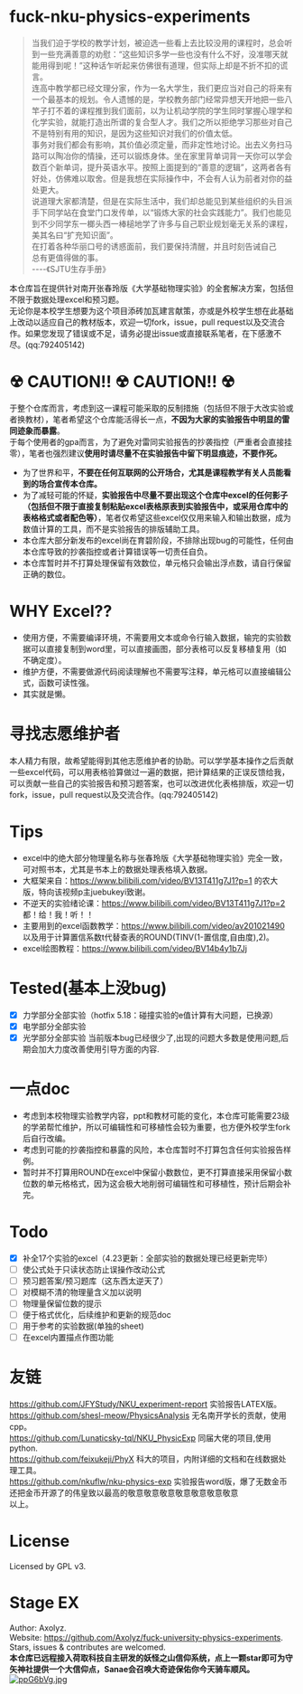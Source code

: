 # fuck-nku-physics-experiments

> 当我们迫于学校的教学计划，被迫选一些看上去比较没用的课程时，总会听到一些充满善意的劝慰：“这些知识多学一些也没有什么不好，没准哪天就能用得到呢！”这种话乍听起来仿佛很有道理，但实际上却是不折不扣的谎言。  
> 连高中教学都已经文理分家，作为一名大学生，我们更应当对自己的将来有一个最基本的规划。令人遗憾的是，学校教务部门经常异想天开地把一些八竿子打不着的课程推到我们面前，以为让机动学院的学生同时掌握心理学和化学实验，就能打造出所谓的复合型人才。我们之所以拒绝学习那些对自己不是特别有用的知识，是因为这些知识对我们的价值太低。  
> 事务对我们都会有影响，其价值必须定量，而非定性地讨论。出去义务扫马路可以陶冶你的情操，还可以锻炼身体。坐在家里背单词背一天你可以学会数百个新单词，提升英语水平。按照上面提到的“善意的逻辑”，这两者各有好处，仿佛难以取舍。但是我想在实际操作中，不会有人认为前者对你的益处更大。  
> 说道理大家都清楚，但是在实际生活中，我们却总能见到某些组织的头目派手下同学站在食堂门口发传单，以“锻炼大家的社会实践能力”。我们也能见到不少同学东一榔头西一棒槌地学了许多与自己职业规划毫无关系的课程，美其名曰“扩充知识面”。  
> 在打着各种华丽口号的诱惑面前，我们要保持清醒，并且时刻告诫自己  
> 总有更值得做的事。  
> ----《SJTU生存手册》  

本仓库旨在提供针对南开张春玲版《大学基础物理实验》的全套解决方案，包括但不限于数据处理excel和预习题。  
无论你是本校学生想要为这个项目添砖加瓦建言献策，亦或是外校学生想在此基础上改动以适应自己的教材版本，欢迎一切fork，issue，pull request以及交流合作。如果您发现了错误或不足，请务必提出issue或直接联系笔者，在下感激不尽。(qq:792405142) 

# ☢ CAUTION!! ☢ CAUTION!! ☢
于整个仓库而言，考虑到这一课程可能采取的反制措施（包括但不限于大改实验或者换教材），笔者希望这个仓库能活得长一点，**不因为大家的实验报告中明显的雷同迹象而暴露**。  
于每个使用者的gpa而言，为了避免对雷同实验报告的抄袭指控（严重者会直接挂零），笔者也强烈建议**使用时请尽量不在实验报告中留下明显痕迹，不要作死。**  
- 为了世界和平，**不要在任何互联网的公开场合，尤其是课程教学有关人员能看到的场合宣传本仓库。**   
- 为了减轻可能的怀疑，**实验报告中尽量不要出现这个仓库中excel的任何影子（包括但不限于直接复制粘贴excel表格原表到实验报告中，或采用仓库中的表格格式或者配色等）**，笔者仅希望这些excel仅仅用来输入和输出数据，成为数值计算的工具，而不是实验报告的排版辅助工具。
- 本仓库大部分新发布的excel尚在育碧阶段，不排除出现bug的可能性，任何由本仓库导致的抄袭指控或者计算错误等一切责任自负。
- 本仓库暂时并不打算处理保留有效数位，单元格只会输出浮点数，请自行保留正确的数位。

# WHY Excel??
- 使用方便，不需要编译环境，不需要用文本或命令行输入数据，输完的实验数据可以直接复制到word里，可以直接画图，部分表格可以反复移植复用（如不确定度）。
- 维护方便，不需要做源代码阅读理解也不需要写注释，单元格可以直接编辑公式，函数可读性强。
- 其实就是懒。

# 寻找志愿维护者
本人精力有限，故希望能得到其他志愿维护者的协助。可以学学基本操作之后贡献一些excel代码，可以用表格验算做过一遍的数据，把计算结果的正误反馈给我，可以贡献一些自己的实验报告和预习题答案，也可以改进优化表格排版，欢迎一切fork，issue，pull request以及交流合作。(qq:792405142)  

# Tips

- excel中的绝大部分物理量名称与张春玲版《大学基础物理实验》完全一致，可对照书本，尤其是书本上的数据处理表格填入数据。
- 大框架来自：https://www.bilibili.com/video/BV13T411g7J1?p=1 的农大版，特向该视频p主juebukeyi致谢。
- 不逆天的实验绪论课：https://www.bilibili.com/video/BV13T411g7J1?p=2 都！给！我！听！！
- 主要用到的excel函数教学：https://www.bilibili.com/video/av201021490 以及用于计算置信系数t代替查表的ROUND(TINV(1-置信度,自由度),2)。
- excel绘图教程：https://www.bilibili.com/video/BV14b4y1b7Jj

# Tested(基本上没bug)

- [x] 力学部分全部实验（hotfix 5.18：碰撞实验的e值计算有大问题，已换源）
- [x] 电学部分全部实验
- [x] 光学部分全部实验
当前版本bug已经很少了,出现的问题大多数是使用问题,后期会加大力度改善使用引导方面的内容.

# 一点doc

- 考虑到本校物理实验教学内容，ppt和教材可能的变化，本仓库可能需要23级的学弟帮忙维护，所以可编辑性和可移植性会较为重要，也方便外校学生fork后自行改编。
- 考虑到可能的抄袭指控和暴露的风险，本仓库暂时不打算包含任何实验报告样例。
- 暂时并不打算用ROUND在excel中保留小数数位，更不打算直接采用保留小数位数的单元格格式，因为这会极大地削弱可编辑性和可移植性，预计后期会补完。

# Todo

- [x] 补全17个实验的excel（4.23更新：全部实验的数据处理已经更新完毕）
- [ ] 使公式处于只读状态防止误操作改动公式
- [ ] 预习题答案/预习题库（这东西太逆天了）
- [ ] 对模糊不清的物理量含义加以说明
- [ ] 物理量保留位数的提示
- [ ] 便于格式优化，后续维护和更新的规范doc
- [ ] 用于参考的实验数据(单独的sheet)
- [ ] 在excel内置描点作图功能

# 友链

https://github.com/JFYStudy/NKU_experiment-report 实验报告LATEX版。  
https://github.com/shesl-meow/PhysicsAnalysis 无名南开学长的贡献，使用cpp。  
https://github.com/Lunaticsky-tql/NKU_PhysicExp 同届大佬的项目,使用python.  
https://github.com/feixukeji/PhyX 科大的项目，内附详细的文档和在线数据处理工具。  
https://github.com/nkuflw/nku-physics-exp 实验报告word版，爆了无数金币还把金币开源了的伟皇致以最高的敬意敬意敬意敬意敬意敬意敬意  
以上。

# License

Licensed by GPL v3.

# Stage EX

Author: Axolyz.  
Website: https://github.com/Axolyz/fuck-university-physics-experiments.  
Stars, issues & contributes are welcomed.  
**本仓库已远程接入荷取科技自主研发的妖怪之山信仰系统，点上一颗star即可为守矢神社提供一个大信仰点，Sanae会召唤大奇迹保佑你今天骑车顺风。**  
[![ppG6bVg.jpg](https://s1.ax1x.com/2023/03/17/ppG6bVg.jpg)](https://imgse.com/i/ppG6bVg)  
